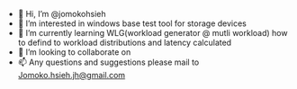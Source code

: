 - 👋 Hi, I’m @jomokohsieh
- 👀 I’m interested in windows base test tool for storage devices
- 🌱 I’m currently learning WLG(workload generator @ mutli workload) how to defind to workload distributions and latency calculated 
- 💞️ I’m looking to collaborate on 
- 📫 Any questions and suggestions please mail to Jomoko.hsieh.jh@gmail.com

<!---
jomokohsieh/jomokohsieh is a ✨ special ✨ repository because its `README.md` (this file) appears on your GitHub profile.
You can click the Preview link to take a look at your changes.
--->

